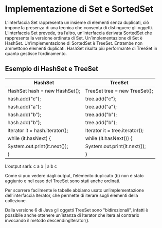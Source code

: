 # Implementazione di Set e SortedSet
L’interfaccia Set rappresenta un insieme di elementi senza duplicati, ciò impone la presenza di una tecnica che consenta di distinguere gli oggetti. 
L’interfaccia Set prevede, tra l’altro, un’interfaccia derivata SortedSet che rappresenta la versione ordinata di Set.
Un’implementazione di Set è HashSet.
Un’implementazione di SortedSet è TreeSet.
Entrambe non ammettono elementi duplicati.
HashSet risulta più performante di TreeSet in quanto gestisce l’ordinamento.

## Esempio di HashSet e TreeSet

HashSet | TreeSet
------------ | -------------
HashSet hash = new HashSet();	|	TreeSet tree = new TreeSet();
hash.add("c");			|		tree.add("c");
hash.add("a");			|		tree.add("a");
hash.add("b");			|		tree.add("b");
hash.add("b");			|		tree.add("b");
Iterator it = hash.iterator();	|	Iterator it = tree.iterator();
while (it.hasNext) {			|	while (it.hasNext()) {
   System.out.print(it.next());	|	System.out.print(it.next());
}				|			}

L’output sarà:
	c a b			|			a b c

Come si può vedere dagli output, l’elemento duplicato (b) non è stato aggiunto e nel caso del TreeSet sono stati anche ordinati.

Per scorrere facilmente le tabelle abbiamo usato un’implementazione dell’interfaccia Iterator, che permette di iterare sugli elementi della collezione.

Dalla versione 6 di Java gli oggetti TreeSet sono "bidirezionali", infatti è possibile anche ottenere un’istanza di Iterator che itera al contrario invocando il metodo descendingIterator().